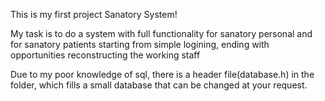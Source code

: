 This is my first project Sanatory System!

My task is to do a system with full functionality for sanatory personal and for sanatory patients
starting from simple logining, ending with opportunities reconstructing the working staff

Due to my poor knowledge of sql, there is a header file(database.h) in the folder, which fills a small database that can be changed at your request.